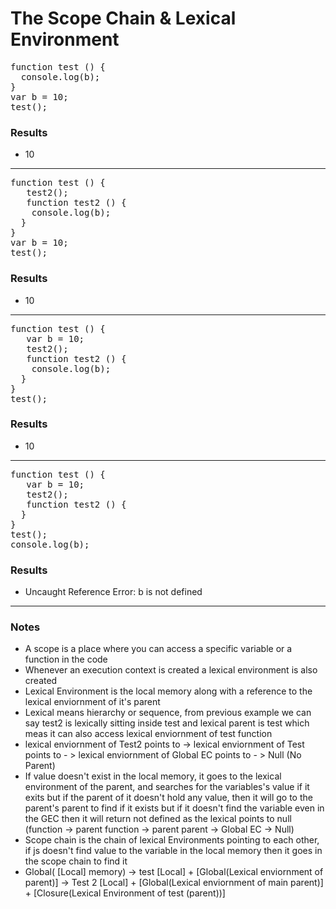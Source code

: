 # The Scope Chain & Lexical Environment

<pre>
function test () {
  console.log(b);
}
var b = 10;
test();
</pre>

### Results
- 10

<hr>

<pre>
function test () {
   test2();
   function test2 () {
    console.log(b);
  }
}
var b = 10;
test();
</pre>

### Results
- 10

<hr>

<pre>
function test () {
   var b = 10;
   test2();
   function test2 () {
    console.log(b);
  }
}
test();
</pre>

### Results
- 10

<hr>

<pre>
function test () {
   var b = 10;
   test2();
   function test2 () {
  }
}
test();
console.log(b);
</pre>

### Results
- Uncaught Reference Error: b is not defined

<hr>


### Notes
- A scope is a place where you can access a specific variable or a function in the code
- Whenever an execution context is created a lexical environment is also created
- Lexical Environment is the local memory along with a reference to the lexical enviornment of it's parent
- Lexical means hierarchy or sequence, from previous example we can say test2 is lexically sitting inside test and lexical parent is test which meas it can also access lexical enviornment of test function
- lexical enviornment of Test2 points to -> lexical enviornment of Test points to - > lexical enviornment of Global EC points to - > Null (No Parent)
- If value doesn't exist in the local memory, it goes to the lexical environment of the parent, and searches for the variables's value if it exits but if the parent of it doesn't hold any value, then it will go to the parent's parent to find if it exists but if it doesn't find the variable even in the GEC then it will return not defined as the lexical points to null (function -> parent function -> parent parent -> Global EC -> Null)
- Scope chain is the chain of lexical Environments pointing to each other, if js doesn't find value to the variable in the local memory then it goes in the scope chain to find it
- Global( [Local] memory) -> test [Local] + [Global(Lexical enviornment of parent)] -> Test 2 [Local] + [Global(Lexical enviornment of main parent)]  + [Closure(Lexical Environment of test (parent))]

